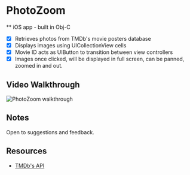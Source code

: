 # PhotoZoom

** iOS app - built in Obj-C

- [x] Retrieves photos from TMDb's movie posters database
- [x] Displays images using UICollectionView cells
- [x] Movie ID acts as UIButton to transition between view controllers
- [x] Images once clicked, will be displayed in full screen, can be panned, zoomed in and out.

## Video Walkthrough

![PhotoZoom walkthrough](photozoom.gif)

## Notes

Open to suggestions and feedback.

## Resources

- [TMDb's API](https://www.themoviedb.org/documentation/api)